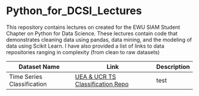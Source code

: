 # Python_for_DCSI_Lectures

This repository contains lectures on created for the EWU SIAM Student Chapter on Python for Data Science. These lectures contain code that demonstrates cleaning data using pandas, data mining, and the modeling of data using Scikit Learn. I have also provided a list of links to data repositories ranging in complexity (from clean to raw datasets)

| Dataset Name | Link | Description
| --- | --- | --- |
| Time Series Classification | [UEA & UCR TS Classification Repo]([https://duckduckgo.com](http://www.timeseriesclassification.com/index.php)) | test |
